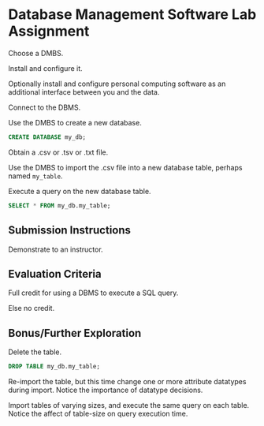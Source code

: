 # Database Management Software Lab Assignment

Choose a DMBS.

Install and configure it.

Optionally install and configure
 personal computing software
 as an additional interface between you and the data.

Connect to the DBMS.

Use the DMBS to create a new database.

```` sql
CREATE DATABASE my_db;
````

Obtain a .csv or .tsv or .txt file.

Use the DMBS to import the .csv file into a new database table,
 perhaps named `my_table`.

Execute a query on the new database table.

```` sql
SELECT * FROM my_db.my_table;
````

## Submission Instructions

Demonstrate to an instructor.

## Evaluation Criteria

Full credit for using a DBMS to execute a SQL query.

Else no credit.

## Bonus/Further Exploration

Delete the table.

```` sql
DROP TABLE my_db.my_table;
````

Re-import the table,
 but this time change one or more attribute datatypes during import.
 Notice the importance of datatype decisions.

Import tables of varying sizes,
 and execute the same query on each table.
 Notice the affect of table-size on query execution time.
